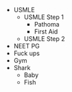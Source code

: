 - USMLE 
	- USMLE Step 1
		- Pathoma
		- First Aid
	- USMLE Step 2
- NEET PG
- Fuck ups
- Gym
- Shark
	- Baby 
	- Fish